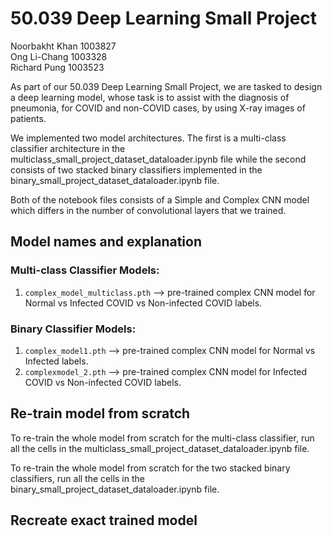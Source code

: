 # 50.039 Deep Learning Small Project

Noorbakht Khan 1003827
<br/>
Ong Li-Chang 1003328
<br/>
Richard Pung 1003523

As part of our 50.039 Deep Learning Small Project, we are tasked to design a deep learning model, whose task is to assist with the
diagnosis of pneumonia, for COVID and non-COVID cases, by using X-ray images of patients.

We implemented two model architectures. The first is a multi-class classifier architecture in the multiclass_small_project_dataset_dataloader.ipynb file while the second consists of two stacked binary classifiers implemented in the binary_small_project_dataset_dataloader.ipynb file.

Both of the notebook files consists of a Simple and Complex CNN model which differs in the number of convolutional layers that we trained.

## Model names and explanation

### Multi-class Classifier Models:

1. `complex_model_multiclass.pth` --> pre-trained complex CNN model for Normal vs Infected COVID vs Non-infected COVID labels.

### Binary Classifier Models:

1. `complex_model1.pth` --> pre-trained complex CNN model for Normal vs Infected labels.
2. `complexmodel_2.pth` --> pre-trained complex CNN model for Infected COVID vs Non-infected COVID labels.

## Re-train model from scratch

To re-train the whole model from scratch for the multi-class classifier, run all the cells in the multiclass_small_project_dataset_dataloader.ipynb file.

To re-train the whole model from scratch for the two stacked binary classifiers, run all the cells in the binary_small_project_dataset_dataloader.ipynb file.

## Recreate exact trained model

